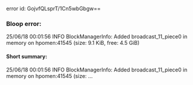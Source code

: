 error id: GojvfQLsprT/1Cn5wbGbgw==
### Bloop error:

25/06/18 00:01:56 INFO BlockManagerInfo: Added broadcast_11_piece0 in memory on hpomen:41545 (size: 9.1 KiB, free: 4.5 GiB)
#### Short summary: 

25/06/18 00:01:56 INFO BlockManagerInfo: Added broadcast_11_piece0 in memory on hpomen:41545 (size: ...